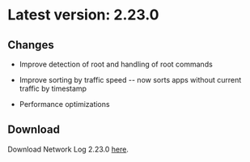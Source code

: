 # Latest version: 2.23.0 #
## Changes ##
- Improve detection of root and handling of root commands

- Improve sorting by traffic speed -- now sorts apps without current traffic by timestamp

- Performance optimizations
## Download ##
Download Network Log 2.23.0 <a href='https://bitbucket.org/pragmasoft/networklog/downloads/NetworkLog-2.23.0.apk'>here</a>.